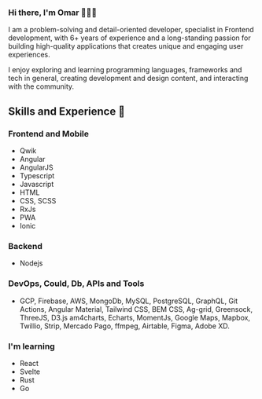### Hi there, I'm Omar 👋🧑‍💻

I am a problem-solving and detail-oriented developer, specialist in Frontend development, with 6+ years of experience and a long-standing passion for building high-quality applications that creates unique and engaging user experiences.

I enjoy exploring and learning programming languages, frameworks and tech in general, creating development and design content, and interacting with the community.

## Skills and Experience 🚀
### Frontend and Mobile
* Qwik
* Angular
* AngularJS
* Typescript
* Javascript
* HTML
* CSS, SCSS
* RxJs
* PWA
* Ionic
### Backend
* Nodejs
### DevOps, Could, Db, APIs and Tools
* GCP, Firebase, AWS, MongoDb, MySQL, PostgreSQL, GraphQL, Git Actions, Angular Material, Tailwind CSS, BEM CSS, Ag-grid, Greensock, ThreeJS, D3.js am4charts, Echarts, MomentJs, Google Maps, Mapbox, Twillio, Strip, Mercado Pago, ffmpeg, Airtable, Figma, Adobe XD.

### I'm learning
* React
* Svelte
* Rust
* Go
